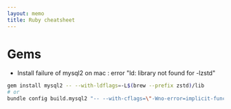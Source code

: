 ```yaml
---
layout: memo
title: Ruby cheatsheet
---
```


# Gems
- Install failure of mysql2 on mac : error "ld: library not found for -lzstd"
```sh
gem install mysql2 -- --with-ldflags=-L$(brew --prefix zstd)/lib
# or
bundle config build.mysql2 "-- --with-cflags=\"-Wno-error=implicit-function-declaration\" --with-ldflags=-L$(brew --prefix zstd)/lib"
```
